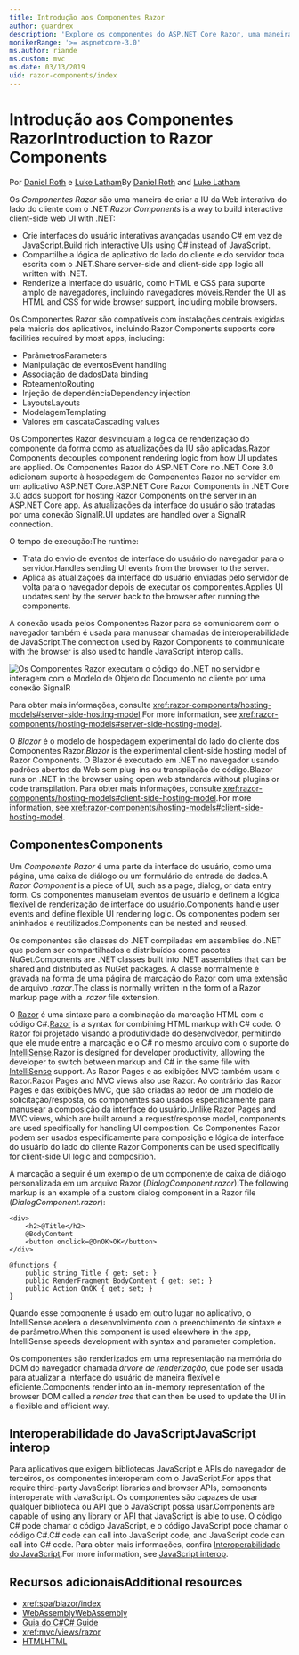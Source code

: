 ```yaml
---
title: Introdução aos Componentes Razor
author: guardrex
description: 'Explore os componentes do ASP.NET Core Razor, uma maneira de criar a IU da Web interativa do lado do cliente com o .NET em um aplicativo ASP.NET Core.'
monikerRange: '>= aspnetcore-3.0'
ms.author: riande
ms.custom: mvc
ms.date: 03/13/2019
uid: razor-components/index
---
```

# <a name="introduction-to-razor-components"></a><span data-ttu-id="106d4-103">Introdução aos Componentes Razor</span><span class="sxs-lookup"><span data-stu-id="106d4-103">Introduction to Razor Components</span></span>

<span data-ttu-id="106d4-104">Por [Daniel Roth](https://github.com/danroth27) e [Luke Latham](https://github.com/guardrex)</span><span class="sxs-lookup"><span data-stu-id="106d4-104">By [Daniel Roth](https://github.com/danroth27) and [Luke Latham](https://github.com/guardrex)</span></span>

<span data-ttu-id="106d4-105">Os *Componentes Razor* são uma maneira de criar a IU da Web interativa do lado do cliente com o .NET:</span><span class="sxs-lookup"><span data-stu-id="106d4-105">*Razor Components* is a way to build interactive client-side web UI with .NET:</span></span>

* <span data-ttu-id="106d4-106">Crie interfaces do usuário interativas avançadas usando C# em vez de JavaScript.</span><span class="sxs-lookup"><span data-stu-id="106d4-106">Build rich interactive UIs using C# instead of JavaScript.</span></span>
* <span data-ttu-id="106d4-107">Compartilhe a lógica de aplicativo do lado do cliente e do servidor toda escrita com o .NET.</span><span class="sxs-lookup"><span data-stu-id="106d4-107">Share server-side and client-side app logic all written with .NET.</span></span>
* <span data-ttu-id="106d4-108">Renderize a interface do usuário, como HTML e CSS para suporte amplo de navegadores, incluindo navegadores móveis.</span><span class="sxs-lookup"><span data-stu-id="106d4-108">Render the UI as HTML and CSS for wide browser support, including mobile browsers.</span></span>

<span data-ttu-id="106d4-109">Os Componentes Razor são compatíveis com instalações centrais exigidas pela maioria dos aplicativos, incluindo:</span><span class="sxs-lookup"><span data-stu-id="106d4-109">Razor Components supports core facilities required by most apps, including:</span></span>

* <span data-ttu-id="106d4-110">Parâmetros</span><span class="sxs-lookup"><span data-stu-id="106d4-110">Parameters</span></span>
* <span data-ttu-id="106d4-111">Manipulação de eventos</span><span class="sxs-lookup"><span data-stu-id="106d4-111">Event handling</span></span>
* <span data-ttu-id="106d4-112">Associação de dados</span><span class="sxs-lookup"><span data-stu-id="106d4-112">Data binding</span></span>
* <span data-ttu-id="106d4-113">Roteamento</span><span class="sxs-lookup"><span data-stu-id="106d4-113">Routing</span></span>
* <span data-ttu-id="106d4-114">Injeção de dependência</span><span class="sxs-lookup"><span data-stu-id="106d4-114">Dependency injection</span></span>
* <span data-ttu-id="106d4-115">Layouts</span><span class="sxs-lookup"><span data-stu-id="106d4-115">Layouts</span></span>
* <span data-ttu-id="106d4-116">Modelagem</span><span class="sxs-lookup"><span data-stu-id="106d4-116">Templating</span></span>
* <span data-ttu-id="106d4-117">Valores em cascata</span><span class="sxs-lookup"><span data-stu-id="106d4-117">Cascading values</span></span>

<span data-ttu-id="106d4-118">Os Componentes Razor desvinculam a lógica de renderização do componente da forma como as atualizações da IU são aplicadas.</span><span class="sxs-lookup"><span data-stu-id="106d4-118">Razor Components decouples component rendering logic from how UI updates are applied.</span></span> <span data-ttu-id="106d4-119">Os Componentes Razor do ASP.NET Core no .NET Core 3.0 adicionam suporte à hospedagem de Componentes Razor no servidor em um aplicativo ASP.NET Core.</span><span class="sxs-lookup"><span data-stu-id="106d4-119">ASP.NET Core Razor Components in .NET Core 3.0 adds support for hosting Razor Components on the server in an ASP.NET Core app.</span></span> <span data-ttu-id="106d4-120">As atualizações da interface do usuário são tratadas por uma conexão SignalR.</span><span class="sxs-lookup"><span data-stu-id="106d4-120">UI updates are handled over a SignalR connection.</span></span>

<span data-ttu-id="106d4-121">O tempo de execução:</span><span class="sxs-lookup"><span data-stu-id="106d4-121">The runtime:</span></span>

* <span data-ttu-id="106d4-122">Trata do envio de eventos de interface do usuário do navegador para o servidor.</span><span class="sxs-lookup"><span data-stu-id="106d4-122">Handles sending UI events from the browser to the server.</span></span>
* <span data-ttu-id="106d4-123">Aplica as atualizações da interface do usuário enviadas pelo servidor de volta para o navegador depois de executar os componentes.</span><span class="sxs-lookup"><span data-stu-id="106d4-123">Applies UI updates sent by the server back to the browser after running the components.</span></span>

<span data-ttu-id="106d4-124">A conexão usada pelos Componentes Razor para se comunicarem com o navegador também é usada para manusear chamadas de interoperabilidade de JavaScript.</span><span class="sxs-lookup"><span data-stu-id="106d4-124">The connection used by Razor Components to communicate with the browser is also used to handle JavaScript interop calls.</span></span>

![Os Componentes Razor executam o código do .NET no servidor e interagem com o Modelo de Objeto do Documento no cliente por uma conexão SignalR](index/_static/aspnet-core-razor-components.png)

<span data-ttu-id="106d4-126">Para obter mais informações, consulte <xref:razor-components/hosting-models#server-side-hosting-model>.</span><span class="sxs-lookup"><span data-stu-id="106d4-126">For more information, see <xref:razor-components/hosting-models#server-side-hosting-model>.</span></span>

<span data-ttu-id="106d4-127">O *Blazor* é o modelo de hospedagem experimental do lado do cliente dos Componentes Razor.</span><span class="sxs-lookup"><span data-stu-id="106d4-127">*Blazor* is the experimental client-side hosting model of Razor Components.</span></span> <span data-ttu-id="106d4-128">O Blazor é executado em .NET no navegador usando padrões abertos da Web sem plug-ins ou transpilação de código.</span><span class="sxs-lookup"><span data-stu-id="106d4-128">Blazor runs on .NET in the browser using open web standards without plugins or code transpilation.</span></span> <span data-ttu-id="106d4-129">Para obter mais informações, consulte <xref:razor-components/hosting-models#client-side-hosting-model>.</span><span class="sxs-lookup"><span data-stu-id="106d4-129">For more information, see <xref:razor-components/hosting-models#client-side-hosting-model>.</span></span>

## <a name="components"></a><span data-ttu-id="106d4-130">Componentes</span><span class="sxs-lookup"><span data-stu-id="106d4-130">Components</span></span>

<span data-ttu-id="106d4-131">Um *Componente Razor* é uma parte da interface do usuário, como uma página, uma caixa de diálogo ou um formulário de entrada de dados.</span><span class="sxs-lookup"><span data-stu-id="106d4-131">A *Razor Component* is a piece of UI, such as a page, dialog, or data entry form.</span></span> <span data-ttu-id="106d4-132">Os componentes manuseiam eventos de usuário e definem a lógica flexível de renderização de interface do usuário.</span><span class="sxs-lookup"><span data-stu-id="106d4-132">Components handle user events and define flexible UI rendering logic.</span></span> <span data-ttu-id="106d4-133">Os componentes podem ser aninhados e reutilizados.</span><span class="sxs-lookup"><span data-stu-id="106d4-133">Components can be nested and reused.</span></span>

<span data-ttu-id="106d4-134">Os componentes são classes do .NET compiladas em assemblies do .NET que podem ser compartilhados e distribuídos como pacotes NuGet.</span><span class="sxs-lookup"><span data-stu-id="106d4-134">Components are .NET classes built into .NET assemblies that can be shared and distributed as NuGet packages.</span></span> <span data-ttu-id="106d4-135">A classe normalmente é gravada na forma de uma página de marcação do Razor com uma extensão de arquivo *.razor*.</span><span class="sxs-lookup"><span data-stu-id="106d4-135">The class is normally written in the form of a Razor markup page with a *.razor* file extension.</span></span>

<span data-ttu-id="106d4-136">O [Razor](xref:mvc/views/razor) é uma sintaxe para a combinação da marcação HTML com o código C#.</span><span class="sxs-lookup"><span data-stu-id="106d4-136">[Razor](xref:mvc/views/razor) is a syntax for combining HTML markup with C# code.</span></span> <span data-ttu-id="106d4-137">O Razor foi projetado visando a produtividade do desenvolvedor, permitindo que ele mude entre a marcação e o C# no mesmo arquivo com o suporte do [IntelliSense](/visualstudio/ide/using-intellisense).</span><span class="sxs-lookup"><span data-stu-id="106d4-137">Razor is designed for developer productivity, allowing the developer to switch between markup and C# in the same file with [IntelliSense](/visualstudio/ide/using-intellisense) support.</span></span> <span data-ttu-id="106d4-138">As Razor Pages e as exibições MVC também usam o Razor.</span><span class="sxs-lookup"><span data-stu-id="106d4-138">Razor Pages and MVC views also use Razor.</span></span> <span data-ttu-id="106d4-139">Ao contrário das Razor Pages e das exibições MVC, que são criadas ao redor de um modelo de solicitação/resposta, os componentes são usados especificamente para manusear a composição da interface do usuário.</span><span class="sxs-lookup"><span data-stu-id="106d4-139">Unlike Razor Pages and MVC views, which are built around a request/response model, components are used specifically for handling UI composition.</span></span> <span data-ttu-id="106d4-140">Os Componentes Razor podem ser usados especificamente para composição e lógica de interface do usuário do lado do cliente.</span><span class="sxs-lookup"><span data-stu-id="106d4-140">Razor Components can be used specifically for client-side UI logic and composition.</span></span>

<span data-ttu-id="106d4-141">A marcação a seguir é um exemplo de um componente de caixa de diálogo personalizada em um arquivo Razor (*DialogComponent.razor*):</span><span class="sxs-lookup"><span data-stu-id="106d4-141">The following markup is an example of a custom dialog component in a Razor file (*DialogComponent.razor*):</span></span>

```cshtml
<div>
    <h2>@Title</h2>
    @BodyContent
    <button onclick=@OnOK>OK</button>
</div>

@functions {
    public string Title { get; set; }
    public RenderFragment BodyContent { get; set; }
    public Action OnOK { get; set; }
}
```

<span data-ttu-id="106d4-142">Quando esse componente é usado em outro lugar no aplicativo, o IntelliSense acelera o desenvolvimento com o preenchimento de sintaxe e de parâmetro.</span><span class="sxs-lookup"><span data-stu-id="106d4-142">When this component is used elsewhere in the app, IntelliSense speeds development with syntax and parameter completion.</span></span>

<span data-ttu-id="106d4-143">Os componentes são renderizados em uma representação na memória do DOM do navegador chamada *árvore de renderização*, que pode ser usada para atualizar a interface do usuário de maneira flexível e eficiente.</span><span class="sxs-lookup"><span data-stu-id="106d4-143">Components render into an in-memory representation of the browser DOM called a *render tree* that can then be used to update the UI in a flexible and efficient way.</span></span>

## <a name="javascript-interop"></a><span data-ttu-id="106d4-144">Interoperabilidade do JavaScript</span><span class="sxs-lookup"><span data-stu-id="106d4-144">JavaScript interop</span></span>

<span data-ttu-id="106d4-145">Para aplicativos que exigem bibliotecas JavaScript e APIs do navegador de terceiros, os componentes interoperam com o JavaScript.</span><span class="sxs-lookup"><span data-stu-id="106d4-145">For apps that require third-party JavaScript libraries and browser APIs, components interoperate with JavaScript.</span></span> <span data-ttu-id="106d4-146">Os componentes são capazes de usar qualquer biblioteca ou API que o JavaScript possa usar.</span><span class="sxs-lookup"><span data-stu-id="106d4-146">Components are capable of using any library or API that JavaScript is able to use.</span></span> <span data-ttu-id="106d4-147">O código C# pode chamar o código JavaScript, e o código JavaScript pode chamar o código C#.</span><span class="sxs-lookup"><span data-stu-id="106d4-147">C# code can call into JavaScript code, and JavaScript code can call into C# code.</span></span> <span data-ttu-id="106d4-148">Para obter mais informações, confira [Interoperabilidade do JavaScript](xref:razor-components/javascript-interop).</span><span class="sxs-lookup"><span data-stu-id="106d4-148">For more information, see [JavaScript interop](xref:razor-components/javascript-interop).</span></span>

## <a name="additional-resources"></a><span data-ttu-id="106d4-149">Recursos adicionais</span><span class="sxs-lookup"><span data-stu-id="106d4-149">Additional resources</span></span>

* <xref:spa/blazor/index>
* [<span data-ttu-id="106d4-150">WebAssembly</span><span class="sxs-lookup"><span data-stu-id="106d4-150">WebAssembly</span></span>](http://webassembly.org/)
* [<span data-ttu-id="106d4-151">Guia do C#</span><span class="sxs-lookup"><span data-stu-id="106d4-151">C# Guide</span></span>](/dotnet/csharp/)
* <xref:mvc/views/razor>
* [<span data-ttu-id="106d4-152">HTML</span><span class="sxs-lookup"><span data-stu-id="106d4-152">HTML</span></span>](https://www.w3.org/html/)
